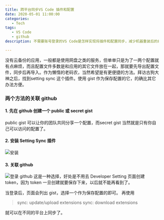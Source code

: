 ```yaml
---
title: 跨平台同步VS Code 插件和配置
date: 2020-05-01 11:00:00
categories:
   - Tech
tags:
   - VS Code
   - github
description: 不需要账号登录的VS Code是怎样实现将插件和配置同步，减少机器重装后的烦恼。除了使用云盘之类的服务外，还有什么方法保证各个环境一致？

---
```


没有云备份的应用，一般都是使用网盘之类的服务，但单单只是为了一两个配置就有点麻烦，而且配置文件多数是和应用的其它文件放在一起，那就要先导出配置文件，同步后再导入。作为懒惰的老码农，当然希望是有更便捷的方法。拜访古狗大神之后，找到setting sync 这个插件。使用 gist 作为保存配置的它，的确比其它办法方便。

### 两个方法的关联 github

#### 1. 先在 github 创建一个 public 或 secret gist

public gist 可以让你的团队共同分享一个配置，而secret gist 当然就是只有你自己可以访问的配置了。

#### 2. 安装 Setting Sync 插件

![安装](https://i.loli.net/2020/05/01/jL72WJ1cIRFNdyO.png 'Install Setting Sync')

#### 3. 关联 github

![登录 github](https://i.loli.net/2020/05/01/vOIakKGN6oY4B2e.png 'Login github')
这是一种选择，好处是不用去 Developer Setting 页面创建 token，因为 token 一旦创建就要保存下来，以后就不能再看到了。

当登录后，页面会列出 gist，选择一个作为保存配置的即可。
再使用
>sync: update/upload extensions
>sync: download extensions

就可以在不同的平台上同步了。